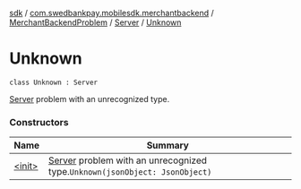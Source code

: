 [sdk](../../../../index.md) / [com.swedbankpay.mobilesdk.merchantbackend](../../../index.md) / [MerchantBackendProblem](../../index.md) / [Server](../index.md) / [Unknown](./index.md)

# Unknown

`class Unknown : Server`

[Server](../index.md) problem with an unrecognized type.

### Constructors

| Name | Summary |
|---|---|
| [&lt;init&gt;](-init-.md) | [Server](../index.md) problem with an unrecognized type.`Unknown(jsonObject: JsonObject)` |

